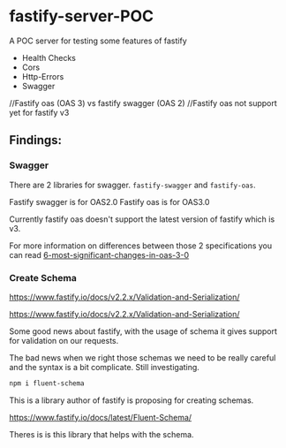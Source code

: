 # fastify-server-POC
A POC server for testing some features of fastify


- Health Checks 
- Cors 
- Http-Errors
- Swagger

//Fastify oas (OAS 3) vs fastify swagger (OAS 2)
//Fastify oas not support yet for fastify v3

## Findings: 

### Swagger

There are 2 libraries for swagger. `fastify-swagger` and `fastify-oas`.

Fastify swagger is for OAS2.0
Fastify oas is for OAS3.0

Currently fastify oas doesn't support the latest version of fastify which is v3.

For more information on differences between those 2 specifications you can read [6-most-significant-changes-in-oas-3-0](https://blog.restcase.com/6-most-significant-changes-in-oas-3-0/)

### Create Schema

https://www.fastify.io/docs/v2.2.x/Validation-and-Serialization/

https://www.fastify.io/docs/v2.2.x/Validation-and-Serialization/

Some good news about fastify, with the usage of schema it gives support for validation on our requests.

The bad news when we right those schemas we need to be really careful and the syntax is a bit complicate. Still investigating.


```bash
npm i fluent-schema
```

This is a library author of fastify is proposing for creating schemas.

https://www.fastify.io/docs/latest/Fluent-Schema/

Theres is is this library that helps with the schema.